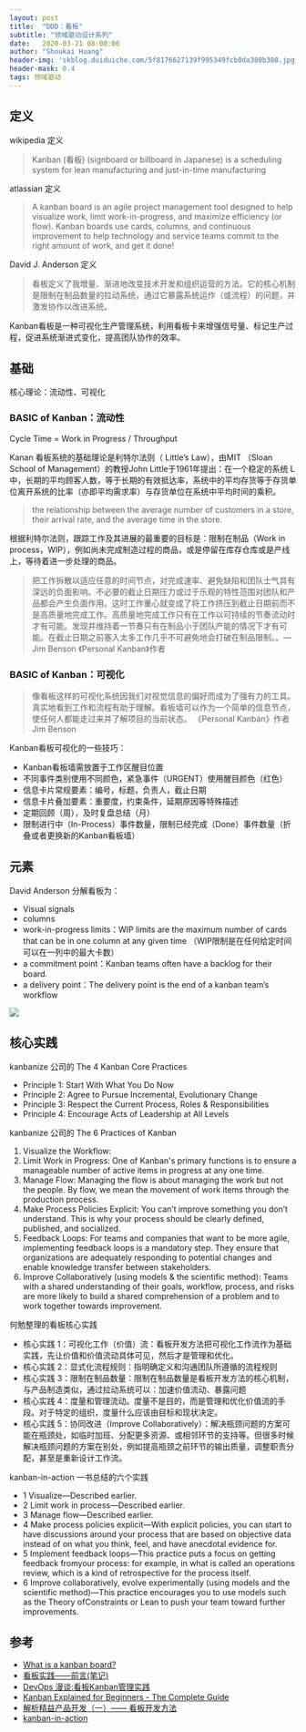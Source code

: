 ```yaml
---
layout: post
title:  "DDD：看板"
subtitle: "领域驱动设计系列"
date:   2020-03-21 08:00:00
author: "Shoukai Huang"
header-img: 'skblog.duiduiche.com/5f8176627139f995349fcb0da380b308.jpg'
header-mask: 0.4
tags: 领域驱动
---
```


## 定义

wikipedia 定义

> Kanban (看板) (signboard or billboard in Japanese) is a scheduling system for lean manufacturing and just-in-time manufacturing

atlassian 定义

>A kanban board is an agile project management tool designed to help visualize work, limit work-in-progress, and maximize efficiency (or flow). Kanban boards use cards, columns, and continuous improvement to help technology and service teams commit to the right amount of work, and get it done!

David J. Anderson 定义

>看板定义了我增量、渐进地改变技术开发和组织运营的方法。它的核心机制是限制在制品数量的拉动系统，通过它暴露系统运作（或流程）的问题，并激发协作以改进系统。

Kanban看板是一种可视化生产管理系统，利用看板卡来增强信号量、标记生产过程，促进系统渐进式变化，提高团队协作的效率。


## 基础

核心理论：流动性、可视化

### BASIC of Kanban：流动性

Cycle Time = Work in Progress / Throughput

Kanan 看板系统的基础理论是利特尔法则（ Little’s Law），由MIT （Sloan School of Management）的教授John Little于1961年提出：在一个稳定的系统 L中，长期的平均顾客人数，等于长期的有效抵达率，系统中的平均存货等于存货单位离开系统的比率（亦即平均需求率）与存货单位在系统中平均时间的乘积。

>the relationship between the average number of customers in a store, their arrival rate, and the average time in the store.

根据利特尔法则，跟踪工作及其进展的最重要的目标是：限制在制品（Work in process，WIP），例如尚未完成制造过程的商品，或是停留在库存仓库或是产线上，等待着进一步处理的商品。

> 把工作拆散以适应任意的时间节点，对完成速率、避免缺陷和团队士气具有深远的负面影响。不必要的截止日期压力或过于乐观的特性范围对团队和产品都会产生负面作用。这时工作重心就变成了将工作挤压到截止日期前而不是高质量地完成工作。高质量地完成工作只有在工作以可持续的节奏流动时才有可能。发现并维持着一节奏只有在制品小于团队产能的情况下才有可能。在截止日期之前塞入太多工作几乎不可避免地会打破在制品限制。。— Jim Benson 《Personal Kanban》作者

### BASIC of Kanban：可视化

> 像看板这样的可视化系统因我们对视觉信息的偏好而成为了强有力的工具。真实地看到工作和流程有助于理解。看板墙可以作为一个简单的信息节点，使任何人都能走过来并了解项目的当前状态。 《Personal Kanban》作者 Jim Benson

Kanban看板可视化的一些技巧：

* Kanban看板墙需放置于工作区醒目位置
* 不同事件类别使用不同颜色，紧急事件（URGENT）使用醒目颜色（红色）
* 信息卡片常规要素：编号，标题，负责人，截止日期
* 信息卡片叠加要素：重要度，约束条件，延期原因等特殊描述
* 定期回顾（周），及时复盘总结（月）
* 限制进行中（In-Process）事件数量，限制已经完成（Done）事件数量（折叠或者更换新的Kanban看板墙）


## 元素

David Anderson 分解看板为：

* Visual signals 
* columns
* work-in-progress limits：WIP limits are the maximum number of cards that can be in one column at any given time （WIP限制是在任何给定时间可以在一列中的最大卡数）
* a commitment point：Kanban teams often have a backlog for their board. 
* a delivery point：The delivery point is the end of a kanban team’s workflow

![](http://skblog.duiduiche.com/f4b5f8ec8e6063c0e338ed05741cd984.jpg)

## 核心实践

kanbanize 公司的 The 4 Kanban Core Practices 

* Principle 1: Start With What You Do Now
* Principle 2: Agree to Pursue Incremental, Evolutionary Change
* Principle 3: Respect the Current Process, Roles & Responsibilities
* Principle 4: Encourage Acts of Leadership at All Levels

kanbanize 公司的 The 6 Practices of Kanban

1. Visualize the Workflow: 
2. Limit Work in Progress: One of Kanban's primary functions is to ensure a manageable number of active items in progress at any one time. 
3. Manage Flow: Managing the flow is about managing the work but not the people. By flow, we mean the movement of work items through the production process.
4. Make Process Policies Explicit: You can’t improve something you don’t understand. This is why your process should be clearly defined, published, and socialized.  
5. Feedback Loops: For teams and companies that want to be more agile, implementing feedback loops is a mandatory step. They ensure that organizations are adequately responding to potential changes and enable knowledge transfer between stakeholders.
6. Improve Collaboratively (using models & the scientific method): Teams with a shared understanding of their goals, workflow, process, and risks are more likely to build a shared comprehension of a problem and to work together towards improvement.


何勉整理的看板核心实践

* 核心实践 1：可视化工作（价值）流：看板开发方法把可视化工作流作为基础实践，先让价值和价值流动具体可见，然后才是管理和优化。
* 核心实践 2：显式化流程规则：指明确定义和沟通团队所遵循的流程规则
* 核心实践 3：限制在制品数量：限制在制品数量是看板开发方法的核心机制，与产品制造类似，通过拉动系统可以：加速价值流动、暴露问题
* 核心实践 4：度量和管理流动。度量不是目的，而是管理和优化价值流的手段。对于特定的组织，度量什么应该由目标和现状决定。
* 核心实践 5：协同改进（Improve Collaboratively）：解决瓶颈问题的方案可能在瓶颈处，如临时加班、分配更多资源、或相邻环节的支持等。但很多时候解决瓶颈问题的方案在别处，例如提高瓶颈之前环节的输出质量，调整职责分配，甚至是重新设计工作流。

kanban-in-action 一书总结的六个实践

* 1 Visualize—Described earlier.
* 2 Limit work in process—Described earlier.
* 3 Manage flow—Described earlier.
* 4 Make process policies explicit—With explicit policies, you can start to have discussions around your process that are based on objective data instead of on what you think, feel, and have anecdotal evidence for.
* 5 Implement feedback loops—This practice puts a focus on getting feedback fromyour process: for example, in what is called an operations review, which is a kind of retrospective for the process itself.
* 6 Improve collaboratively, evolve experimentally (using models and the scientific method)—This practice encourages you to use models such as the Theory ofConstraints or Lean to push your team toward further improvements.


## 参考

* [What is a kanban board?](https://www.atlassian.com/agile/kanban/boards)
* [看板实践——前言(笔记)](https://www.cnblogs.com/aixiaoxiaoyu/p/10280598.html)
* [DevOps 漫谈:看板Kanban管理实践](https://riboseyim.github.io/2017/08/06/TeamWork-Kanban/)
* [Kanban Explained for Beginners - The Complete Guide](https://kanbanize.com/kanban-resources/getting-started/what-is-kanban)
* [解析精益产品开发（一）—— 看板开发方法](https://www.infoq.cn/article/kanban-development-method/)
* [kanban-in-action](http://3.droppdf.com/files/p99PT/kanban-in-action.pdf)

